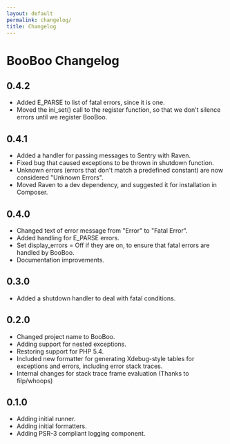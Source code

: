 ```yaml
---
layout: default
permalink: changelog/
title: Changelog
---
```


# BooBoo Changelog

## 0.4.2
* Added E_PARSE to list of fatal errors, since it is one.
* Moved the ini_set() call to the register function, so that we don't silence errors until we register BooBoo.

## 0.4.1
* Added a handler for passing messages to Sentry with Raven.
* Fixed bug that caused exceptions to be thrown in shutdown function.
* Unknown errors (errors that don't match a predefined constant) are now considered "Unknown Errors".
* Moved Raven to a dev dependency, and suggested it for installation in Composer.

## 0.4.0
* Changed text of error message from "Error" to "Fatal Error".
* Added handling for E_PARSE errors.
* Set display_errors = Off if they are on, to ensure that fatal errors are handled by BooBoo.
* Documentation improvements.

## 0.3.0
* Added a shutdown handler to deal with fatal conditions.

## 0.2.0

* Changed project name to BooBoo.
* Adding support for nested exceptions.
* Restoring support for PHP 5.4.
* Included new formatter for generating Xdebug-style tables for exceptions and errors, including error stack traces.
* Internal changes for stack trace frame evaluation (Thanks to filp/whoops)

## 0.1.0

* Adding initial runner.
* Adding initial formatters.
* Adding PSR-3 compliant logging component.